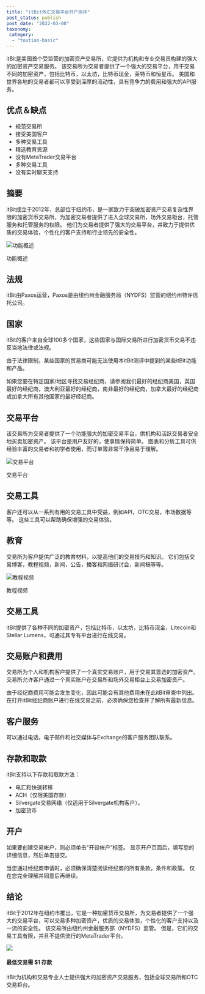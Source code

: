 ```yaml
---
title: "itBit外汇交易平台开户测评"
post_status: publish
post_date: "2022-03-08"
taxonomy:
 category: 
  - "toutiao-basic"
---
```


itBit是美国首个受监管的加密资产交易所，它提供为机构和专业交易员构建的强大的加密资产交易服务。 该交易所为交易者提供了一个强大的交易平台，用于交易不同的加密资产，包括比特币，以太坊，比特币现金，莱特币和恒星币。 美国和世界各地的交易者都可以享受到深厚的流动性，具有竞争力的费用和强大的API服务。

## 优点＆缺点
- 规范交易所
- 接受美国客户
- 多种交易工具
- 精选教育资源
- 没有MetaTrader交易平台
- 多种交易工具
- 没有实时聊天支持


## 摘要

itBit成立于2012年，总部位于纽约市，是一家致力于突破加密资产交易复杂性界限的加密货币交易所，为加密交易者提供了进入全球交易所，场外交易柜台，托管服务和托管服务的权限。 他们为交易者提供了强大的交易平台，并致力于提供优质的交易体验，个性化的客户支持和行业领先的安全性。

![功能概述](https://cdn.fendou.la/funstoutiao/2020/11/itBit-Review-Features-Overview-1024x186.jpg "功能概述")

功能概述

## 法规

itBit由Paxos运营，Paxos是由纽约州金融服务局（NYDFS）监管的纽约州特许信托公司。

## 国家

itBit的客户来自全球100多个国家，这些国家与国际交易所进行加密货币交易不违反当地法律或法规。

由于法律限制，某些国家的贸易商可能无法使用本itBit测评中提到的某些itBit功能和产品。

如果您要在特定国家/地区寻找交易经纪商，请参阅我们最好的经纪商美国，英国最好的经纪商，澳大利亚最好的经纪商，南非最好的经纪商，加拿大最好的经纪商或加拿大所有其他国家的最好经纪商。

## 交易平台

该交易所为交易者提供了一个功能强大的加密交易平台，供机构和活跃交易者安全地买卖加密资产。 该平台是用户友好的，使事情保持简单。 图表和分析工具可供经验丰富的交易者和初学者使用，而订单簿非常干净且易于理解。

![交易平台](https://cdn.fendou.la/funstoutiao/2020/11/itBit-Review-Trading-Platform-.jpg "交易平台")

交易平台

## 交易工具

客户还可以从一系列有用的交易工具中受益，例如API，OTC交易，市场数据等等。 这些工具可以帮助确保增强的交易体验。

## 教育

交易所为客户提供广泛的教育材料，以提高他们的交易技巧和知识。 它们包括交易博客，教程视频，新闻，公告，播客和网络研讨会，新闻稿等等。

![教程视频](https://cdn.fendou.la/funstoutiao/2020/11/itBit-Review-Tutorial-Videos.jpg "教程视频")

教程视频

## 交易工具

itBit提供了各种不同的加密资产，包括比特币，以太坊，比特币现金，Litecoin和Stellar Lumens，可通过其专有平台进行在线交易。

## 交易账户和费用

交易所为个人和机构客户提供了一个真实交易账户，用于交易其首选的加密资产。 交易所允许客户通过一个真实账户在交易所和场外交易柜台上交易加密资产。

由于经纪商费用可能会发生变化，因此可能会有其他费用未在此itBit审查中列出。 在打开itBit经纪商账户进行在线交易之前，必须确保您检查并了解所有最新信息。

## 客户服务

可以通过电话，电子邮件和社交媒体与Exchange的客户服务团队联系。

## 存款和取款

itBit支持以下存款和取款方法：
- 电汇和快速转移
- ACH（仅限美国存款）
- Silvergate交易网络（仅适用于Silvergate机构客户）。
- 加密货币

## 开户

如果要创建交易帐户，则必须单击“开设帐户”标签。 显示开户页面后，填写您的详细信息，然后单击提交。

当您通过经纪商申请时，必须确保清楚阅读经纪商的所有条款，条件和政策。 仅在您完全理解并同意后再继续。

## 结论

itBit于2012年在纽约市推出，它是一种加密货币交易所，为交易者提供了一个强大的交易平台，可以交易多种加密资产，优质的交易体验，个性化的客户支持以及一流的安全性。 该交易所由纽约州金融服务部（NYDFS）监管。 但是，它们的交易工具有限，并且不提供流行的MetaTrader平台。

![](https://cdn.fendou.la/funstoutiao/2020/11/itBit-Logo.png)

#### 最低交易需 $1 存款

itBit为机构和交易专业人士提供强大的加密资产交易服务，包括全球交易所和OTC交易柜台。

